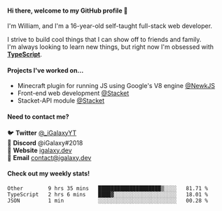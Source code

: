 #### Hi there, welcome to my GitHub profile 👋
I'm William, and I'm a 16-year-old self-taught full-stack web developer.

I strive to build cool things that I can show off to friends and family. \
I'm always looking to learn new things, but right now I'm obsessed with **[TypeScript](https://www.typescriptlang.org/)**.

#### Projects I've worked on...
- Minecraft plugin for running JS using Google's V8 engine [@NewkJS](https://github.com/newkjs)
- Front-end web development [@Stacket](https://github.com/Stacket)
- Stacket-API module [@Stacket](https://github.com/Stacket)

#### Need to contact me?
🐦 **Twitter** [@\_iGalaxyYT](https://twitter.com/_iGalaxyYT) \
💬 **Discord** @iGalaxy#2018 \
🚀 **Website** [igalaxy.dev](https://igalaxy.dev) \
📧 **Email** [contact@igalaxy.dev](mailto://contact@igalaxy.dev)

#### Check out my weekly stats!
<!--START_SECTION:waka-->
```text
Other        9 hrs 35 mins   ████████████████████▒░░░░   81.71 % 
TypeScript   2 hrs 6 mins    ████▓░░░░░░░░░░░░░░░░░░░░   18.01 % 
JSON         1 min           ░░░░░░░░░░░░░░░░░░░░░░░░░   00.28 % 
```
<!--END_SECTION:waka-->

<!--
**iGalaxyYT/iGalaxyYT** is a ✨ _special_ ✨ repository because its `README.md` (this file) appears on your GitHub profile.

Here are some ideas to get you started:

- 🔭 I’m currently working on ...
- 🌱 I’m currently learning ...
- 👯 I’m looking to collaborate on ...
- 🤔 I’m looking for help with ...
- 💬 Ask me about ...
- 📫 How to reach me: ...
- 😄 Pronouns: ...
- ⚡ Fun fact: ...
-->
